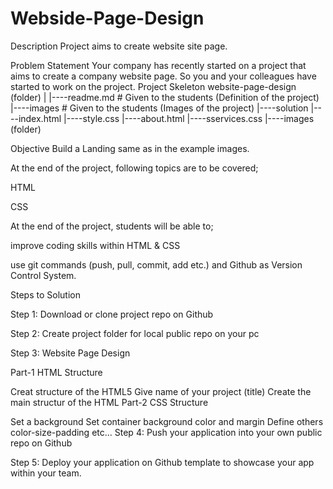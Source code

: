 # Webside-Page-Design
Description Project aims to create website site page.

Problem Statement Your company has recently started on a project that aims to create a company website page. So you and your colleagues have started to work on the project. Project Skeleton website-page-design (folder) | |----readme.md # Given to the students (Definition of the project)
|----images # Given to the students (Images of the project)
|----solution |----index.html
|----style.css
|----about.html
|----sservices.css |----images (folder)

Objective Build a Landing same as in the example images.

At the end of the project, following topics are to be covered;

HTML

CSS

At the end of the project, students will be able to;

improve coding skills within HTML & CSS

use git commands (push, pull, commit, add etc.) and Github as Version Control System.

Steps to Solution

Step 1: Download or clone project repo on Github

Step 2: Create project folder for local public repo on your pc

Step 3: Website Page Design

Part-1 HTML Structure

Creat structure of the HTML5
Give name of your project (title)
Create the main structur of the HTML
Part-2 CSS Structure

Set a background
Set container background color and margin
Define others color-size-padding etc...
Step 4: Push your application into your own public repo on Github

Step 5: Deploy your application on Github template to showcase your app within your team.
